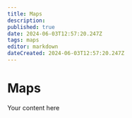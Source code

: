 ```yaml
---
title: Maps
description: 
published: true
date: 2024-06-03T12:57:20.247Z
tags: maps
editor: markdown
dateCreated: 2024-06-03T12:57:20.247Z
---
```


# Maps
Your content here